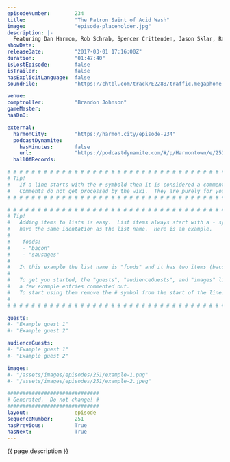 ```yaml
---
episodeNumber:        234
title:                "The Patron Saint of Acid Wash"
image:                "episode-placeholder.jpg"
description: |-
  Featuring Dan Harmon, Rob Schrab, Spencer Crittenden, Jason Sklar, Randy Sklar and Brandon Johnson.
showDate:             
releaseDate:          "2017-03-01 17:16:00Z"
duration:             "01:47:40"
isLostEpisode:        false
isTrailer:            false
hasExplicitLanguage:  false
soundFile:            "https://chtbl.com/track/E2288/traffic.megaphone.fm/STA7386526526.mp3"

venue:                
comptroller:          "Brandon Johnson"
gameMaster:           
hasDnD:               

external:
  harmonCity:         "https://harmon.city/episode-234"
  podcastDynamite:
    hasMinutes:       false
    url:              "https://podcastdynamite.com/#/p/Harmontown/e/251/234"
  hallOfRecords:      

# # # # # # # # # # # # # # # # # # # # # # # # # # # # # # # # # # # # # # # # # # # # #
# Tip!
#   If a line starts with the # symbold then it is considered a comment.
#   Comments do not get processed by the wiki.  They are purely for your information.
# # # # # # # # # # # # # # # # # # # # # # # # # # # # # # # # # # # # # # # # # # # # #

# # # # # # # # # # # # # # # # # # # # # # # # # # # # # # # # # # # # # # # # # # # # #
# Tip!
#   Adding items to lists is easy.  List items always start with a - symbol and have
#   have the same identation as the list name.  Here is an example.
#
#    foods:
#    - "bacon"
#    - "sausages"
#
#   In this example the list name is "foods" and it has two items (bacon, and sausages).
#
#   To get you started, the "guests", "audienceGuests", and "images" lists below have
#   a few example entries commented out.
#   To start using them remove the # symbol from the start of the line.
#
# # # # # # # # # # # # # # # # # # # # # # # # # # # # # # # # # # # # # # # # # # # # #

guests:
#- "Example guest 1"
#- "Example guest 2"

audienceGuests:
#- "Example guest 1"
#- "Example guest 2"

images:
#- "/assets/images/episodes/251/example-1.png"
#- "/assets/images/episodes/251/example-2.jpeg"

##############################
# Generated.  Do not change! #
##############################
layout:               episode
sequenceNumber:       251
hasPrevious:          True
hasNext:              True
---
```


<!-- The episode description will be rendered here -->
{{ page.description }}

<!-- Add your content BELOW here -->
<!-- vvvvvvvvvvvvvvvvvvvvvvvvvvv -->




<!-- ^^^^^^^^^^^^^^^^^^^^^^^^^^^ -->
<!-- Add your content ABOVE here -->

<!-- The episode gallery will be rendered here -->